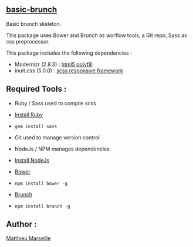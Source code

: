 ## [basic-brunch](https://github.com/mattfullsix/basic-brunch.git)

Basic brunch skeleton.

This package uses Bower and Brunch as worflow tools, a Git repo, Sass as css preprocessor.

This package includes the following dependencies :

* Modernizr (2.8.3)           : [html5 polyfill](http://modernizr.com/)
* inuit.css (5.0.0)           : [scss responsive framework](https://github.com/csswizardry/inuit.css/)


## Required Tools :

* Ruby / Sass used to compile scss
* [Install Ruby](https://www.ruby-lang.org/fr/downloads/)
* `gem install sass`

* Git used to manage version control

* NodeJs / NPM manages dependencies
* [Install NodeJs](http://nodejs.org/)

* [Bower](http://bower.io/)
* `npm install bower -g`

* [Brunch](http://brunch.io/)
* `npm install brunch -g`


## Author :

[Matthieu Marseille](https://github.com/mattfullsix)
